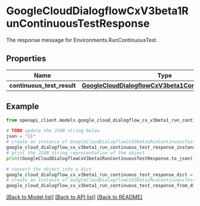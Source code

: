 # GoogleCloudDialogflowCxV3beta1RunContinuousTestResponse

The response message for Environments.RunContinuousTest.

## Properties

Name | Type | Description | Notes
------------ | ------------- | ------------- | -------------
**continuous_test_result** | [**GoogleCloudDialogflowCxV3beta1ContinuousTestResult**](GoogleCloudDialogflowCxV3beta1ContinuousTestResult.md) |  | [optional] 

## Example

```python
from openapi_client.models.google_cloud_dialogflow_cx_v3beta1_run_continuous_test_response import GoogleCloudDialogflowCxV3beta1RunContinuousTestResponse

# TODO update the JSON string below
json = "{}"
# create an instance of GoogleCloudDialogflowCxV3beta1RunContinuousTestResponse from a JSON string
google_cloud_dialogflow_cx_v3beta1_run_continuous_test_response_instance = GoogleCloudDialogflowCxV3beta1RunContinuousTestResponse.from_json(json)
# print the JSON string representation of the object
print(GoogleCloudDialogflowCxV3beta1RunContinuousTestResponse.to_json())

# convert the object into a dict
google_cloud_dialogflow_cx_v3beta1_run_continuous_test_response_dict = google_cloud_dialogflow_cx_v3beta1_run_continuous_test_response_instance.to_dict()
# create an instance of GoogleCloudDialogflowCxV3beta1RunContinuousTestResponse from a dict
google_cloud_dialogflow_cx_v3beta1_run_continuous_test_response_from_dict = GoogleCloudDialogflowCxV3beta1RunContinuousTestResponse.from_dict(google_cloud_dialogflow_cx_v3beta1_run_continuous_test_response_dict)
```
[[Back to Model list]](../README.md#documentation-for-models) [[Back to API list]](../README.md#documentation-for-api-endpoints) [[Back to README]](../README.md)


